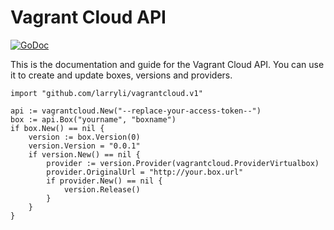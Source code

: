 Vagrant Cloud API
=================

[![GoDoc](https://godoc.org/github.com/larryli/vagrantcloud.v1?status.png)](https://godoc.org/github.com/larryli/vagrantcloud.v1)

This is the documentation and guide for the Vagrant Cloud API.
You can use it to create and update boxes, versions and providers.

	import "github.com/larryli/vagrantcloud.v1"

 	api := vagrantcloud.New("--replace-your-access-token--")
	box := api.Box("yourname", "boxname")
	if box.New() == nil {
		version := box.Version(0)
		version.Version = "0.0.1"
		if version.New() == nil {
			provider := version.Provider(vagrantcloud.ProviderVirtualbox)
			provider.OriginalUrl = "http://your.box.url"
			if provider.New() == nil {
				version.Release()
			}
		}
	}
